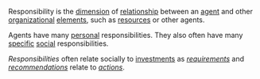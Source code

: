Responsibility is the [dimension](https://github.com/gcassel/Modular-Organization-Terminology/blob/master/terms/dimension.md) of  [relationship](https://github.com/gcassel/Modular-Organization-Terminology/blob/master/terms/relationship.md) between an [agent](https://github.com/gcassel/Modular-Organization-Terminology/blob/master/terms/agent.md) and other [organizational](https://github.com/gcassel/Modular-Organization-Terminology/blob/master/terms/organization.md) [elements](https://github.com/gcassel/Modular-Organization-Terminology/blob/master/terms/element.md), such as [resources](https://github.com/gcassel/Modular-Organization-Terminology/blob/master/terms/resource.md) or other agents.

Agents have many [personal](https://github.com/gcassel/Modular-Organization-Terminology/blob/master/terms/personal.md) responsibilities.  They also often have many [specific](https://github.com/gcassel/Modular-Organization-Terminology/blob/master/terms/specific.md) [social](https://github.com/gcassel/Modular-Organization-Terminology/blob/master/terms/social.md) responsibilities.

*Responsibilities* often relate socially to [investments](https://github.com/gcassel/Modular-Organization-Terminology/blob/master/terms/investment.md) as *[requirements](https://github.com/gcassel/Modular-Organization-Terminology/blob/master/terms/requirement.md)* and *[recommendations](https://github.com/gcassel/Modular-Organization-Terminology/blob/master/terms/recommendation.md)* relate to *[actions](https://github.com/gcassel/Modular-Organization-Terminology/blob/master/terms/action.md)*.
